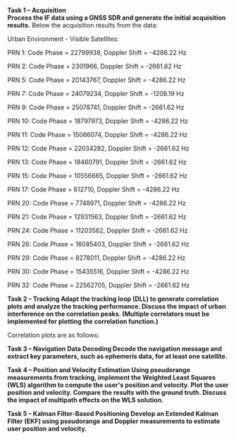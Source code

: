 **Task 1 – Acquisition  
Process the IF data using a GNSS SDR and generate the initial acquisition results.**
Below the acquisition results from the data:

Urban Environment - Visible Satellites:

PRN 1: Code Phase = 22799938, Doppler Shift = -4286.22 Hz

PRN 2: Code Phase = 2301966, Doppler Shift = -2661.62 Hz

PRN 5: Code Phase = 20143767, Doppler Shift = -4286.22 Hz

PRN 7: Code Phase = 24079234, Doppler Shift = -1208.19 Hz

PRN 9: Code Phase = 25078741, Doppler Shift = -2661.62 Hz

PRN 10: Code Phase = 18797973, Doppler Shift = -4286.22 Hz

PRN 11: Code Phase = 15066074, Doppler Shift = -4286.22 Hz

PRN 12: Code Phase = 22034282, Doppler Shift = -2661.62 Hz

PRN 13: Code Phase = 18460791, Doppler Shift = -2661.62 Hz

PRN 15: Code Phase = 10556665, Doppler Shift = -2661.62 Hz

PRN 17: Code Phase = 612710, Doppler Shift = -4286.22 Hz

PRN 20: Code Phase = 7748971, Doppler Shift = -4286.22 Hz

PRN 21: Code Phase = 12931563, Doppler Shift = -2661.62 Hz

PRN 24: Code Phase = 11203562, Doppler Shift = -2661.62 Hz

PRN 26: Code Phase = 16085403, Doppler Shift = -2661.62 Hz

PRN 29: Code Phase = 8278011, Doppler Shift = -4286.22 Hz

PRN 30: Code Phase = 15435516, Doppler Shift = -4286.22 Hz

PRN 32: Code Phase = 22562705, Doppler Shift = -2661.62 Hz

**Task 2 – Tracking
Adapt the tracking loop (DLL) to generate correlation plots and analyze the tracking performance. Discuss the impact of urban interference on the correlation peaks. (Multiple correlators must be implemented for plotting the correlation function.)**

Correlation plots are as follows:



**Task 3 – Navigation Data Decoding
Decode the navigation message and extract key parameters, such as ephemeris data, for at least one satellite.**


**Task 4 – Position and Velocity Estimation
Using pseudorange measurements from tracking, implement the Weighted Least Squares (WLS) algorithm to compute the user's position and velocity.
Plot the user position and velocity.
Compare the results with the ground truth.
Discuss the impact of multipath effects on the WLS solution.**


**Task 5 – Kalman Filter-Based Positioning
Develop an Extended Kalman Filter (EKF) using pseudorange and Doppler measurements to estimate user position and velocity.**

